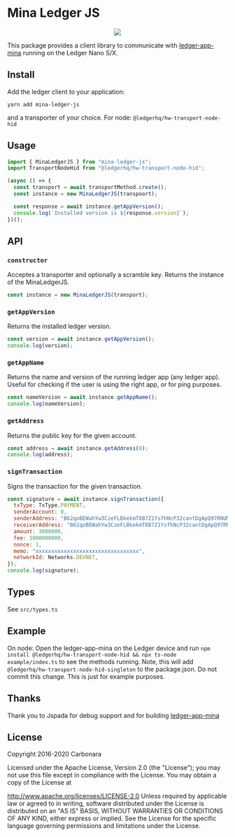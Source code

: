 # Mina Ledger JS
<p align="center"> 
  <img src="https://westake.club/assets/minaledgerjs.png">
</p>

This package provides a client library to communicate with [ledger-app-mina](https://github.com/jspada/ledger-app-mina) running on the Ledger Nano S/X.

## Install

Add the ledger client to your application:

```
yarn add mina-ledger-js
```

and a transporter of your choice. For node: `@ledgerhq/hw-transport-node-hid`

## Usage

```javascript
import { MinaLedgerJS } from "mina-ledger-js";
import TransportNodeHid from "@ledgerhq/hw-transport-node-hid";

(async () => {
  const transport = await transportMethod.create();
  const instance = new MinaLedgerJS(transpoort);

  const response = await instance.getAppVersion();
  console.log(`Installed version is ${response.version}`);
})();
```

## API

### `constructor`

Acceptes a transporter and optionally a scramble key. Returns the instance of the MinaLedgerJS.

```javascript
const instance = new MinaLedgerJS(transport);
```

### `getAppVersion`

Returns the installed ledger version.

```javascript
const version = await instance.getAppVersion();
console.log(version);
```

### `getAppName`

Returns the name and version of the running ledger app (any ledger app). Useful for checking if the user is using the right app, or for ping purposes.

```javascript
const nameVersion = await instance.getAppName();
console.log(nameVersion);
```

### `getAddress`

Returns the public key for the given account.

```javascript
const address = await instance.getAddress(0);
console.log(address);
```

### `signTransaction`

Signs the transaction for the given transaction.

```javascript
const signature = await instance.signTransaction({
  txType: TxType.PAYMENT,
  senderAccount: 0,
  senderAddress: "B62qoBEWahYw3CzeFLBkekmT8B7Z1YsfhNcP32cantDgApQ97RNUMhT",
  receiverAddress: "B62qoBEWahYw3CzeFLBkekmT8B7Z1YsfhNcP32cantDgApQ97RNUMhT",
  amount: 3000000,
  fee: 1000000000,
  nonce: 1,
  memo: "xxxxxxxxxxxxxxxxxxxxxxxxxxxxxxxxx",
  networkId: Networks.DEVNET,
});
console.log(signature);
```

## Types

See `src/types.ts`

## Example

On node: Open the ledger-app-mina on the Ledger device and run `npm install @ledgerhq/hw-transport-node-hid && npx ts-node example/index.ts` to see the methods running.
Note, this will add `@ledgerhq/hw-transport-node-hid-singleton` to the package.json. Do not commit this change. This is just for example purposes.

## Thanks

Thank you to Jspada for debug support and for building [ledger-app-mina](https://github.com/jspada/ledger-app-mina)

## License

Copyright 2016-2020 Carbonara

Licensed under the Apache License, Version 2.0 (the "License"); you may not use this file except in compliance with the License. You may obtain a copy of the License at

http://www.apache.org/licenses/LICENSE-2.0
Unless required by applicable law or agreed to in writing, software distributed under the License is distributed on an "AS IS" BASIS, WITHOUT WARRANTIES OR CONDITIONS OF ANY KIND, either express or implied. See the License for the specific language governing permissions and limitations under the License.
